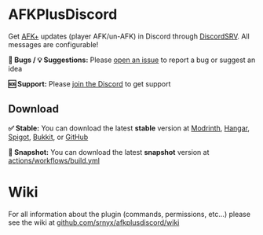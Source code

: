 # AFKPlusDiscord

Get [AFK+](https://spigotmc.org/resources/35065) updates (player AFK/un-AFK) in Discord through [DiscordSRV](https://modrinth.com/plugin/discordsrv). All messages are configurable!

**🐛 Bugs / 💡 Suggestions:** Please [open an issue](https://github.com/srnyx/afkplusdiscord/issues/new/choose) to report a bug or suggest an idea

**🆘 Support:** Please [join the Discord](https://srnyx.com/discord) to get support

## Download

**✅ Stable:** You can download the latest **stable** version at [Modrinth](https://modrinth.com/plugin/afkplusdiscord), [Hangar](https://hangar.papermc.io/srnyx/AFKPlusDiscord), [Spigot](https://spigotmc.org/resources/114950), [Bukkit](https://dev.bukkit.org/projects/afkplusdiscord), or [GitHub](https://github.com/srnyx/afkplusdiscord/releases)

**🚧 Snapshot:** You can download the latest **snapshot** version at [actions/workflows/build.yml](https://github.com/srnyx/afkplusdiscord/actions/workflows/build.yml)

# Wiki

For all information about the plugin (commands, permissions, etc...) please see the wiki at [github.com/srnyx/afkplusdiscord/wiki](https://github.com/srnyx/afkplusdiscord/wiki)
